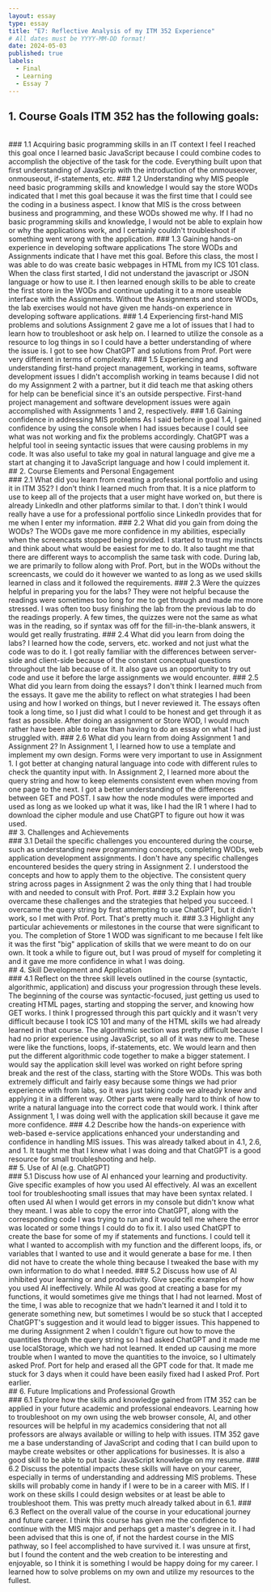 ```yaml
---
layout: essay
type: essay
title: "E7: Reflective Analysis of my ITM 352 Experience"
# All dates must be YYYY-MM-DD format!
date: 2024-05-03
published: true
labels:
  - Final
  - Learning
  - Essay 7
---
```


## 1. Course Goals ITM 352 has the following goals:
<br/> 
### 1.1 Acquiring basic programming skills in an IT context
I feel I reached this goal once I learned basic JavaScript because I could combine codes to accomplish the objective of the task for the code. Everything built upon that first understanding of JavaScrip with the introduction of the onmouseover, onmouseout, if-statements, etc.
### 1.2 Understanding why MIS people need basic programming skills and knowledge
I would say the store WODs indicated that I met this goal because it was the first time that I could see the coding in a business aspect. I know that MIS is the cross between business and programming, and these WODs showed me why. If I had no basic programming skills and knowledge, I would not be able to explain how or why the applications work, and I certainly couldn't troubleshoot if something went wrong with the application.
### 1.3 Gaining hands-on experience in developing software applications
The store WODs and Assignments indicate that I have met this goal. Before this class, the most I was able to do was create basic webpages in HTML from my ICS 101 class. When the class first started, I did not understand the javascript or JSON language or how to use it. I then learned enough skills to be able to create the first store in the WODs and continue updating it to a more useable interface with the Assignments. Without the Assignments and store WODs, the lab exercises would not have given me hands-on experience in developing software applications.
### 1.4 Experiencing first-hand MIS problems and solutions
Assignment 2 gave me a lot of issues that I had to learn how to troubleshoot or ask help on. I learned to utilize the console as a resource to log things in so I could have a better understanding of where the issue is. I got to see how ChatGPT and solutions from Prof. Port were very different in terms of complexity. 
### 1.5 Experiencing and understanding first-hand project management, working in teams, software development issues
I didn't accomplish working in teams because I did not do my Assignment 2 with a partner, but it did teach me that asking others for help can be beneficial since it's an outside perspective. First-hand project management and software development issues were again accomplished with Assignments 1 and 2, respectively. 
### 1.6 Gaining confidence in addressing MIS problems
As I said before in goal 1.4, I gained confidence by using the console when I had issues because I could see what was not working and fix the problems accordingly. ChatGPT was a helpful tool in seeing syntactic issues that were causing problems in my code. It was also useful to take my goal in natural language and give me a start at changing it to JavaScript language and how I could implement it. 

<br/>
## 2. Course Elements and Personal Engagement
<br/>
### 2.1 What did you learn from creating a professional portfolio and using it in ITM 352?
I don't think I learned much from that. It is a nice platform to use to keep all of the projects that a user might have worked on, but there is already LinkedIn and other platforms similar to that. I don't think I would really have a use for a professional portfolio since LinkedIn provides that for me when I enter my information. 
### 2.2 What did you gain from doing the WODs?
The WODs gave me more confidence in my abilities, especially when the screencasts stopped being provided. I started to trust my instincts and think about what would be easiest for me to do. It also taught me that there are different ways to accomplish the same task with code. During lab, we are primarily to follow along with Prof. Port, but in the WODs without the screencasts, we could do it however we wanted to as long as we used skills learned in class and it followed the requirements. 
### 2.3 Were the quizzes helpful in preparing you for the labs?
They were not helpful because the readings were sometimes too long for me to get through and made me more stressed. I was often too busy finishing the lab from the previous lab to do the readings properly. A few times, the quizzes were not the same as what was in the reading, so if syntax was off for the fill-in-the-blank answers, it would get really frustrating.
### 2.4 What did you learn from doing the labs?
I learned how the code, servers, etc. worked and not just what the code was to do it. I got really familiar with the differences between server-side and client-side because of the constant conceptual questions throughout the lab because of it. It also gave us an opportunity to try out code and use it before the large assignments we would encounter. 
### 2.5 What did you learn from doing the essays?
I don't think I learned much from the essays. It gave me the ability to reflect on what strategies I had been using and how I worked on things, but I never reviewed it. The essays often took a long time, so I just did what I could to be honest and get through it as fast as possible. After doing an assignment or Store WOD, I would much rather have been able to relax than having to do an essay on what I had just struggled with.
### 2.6 What did you learn from doing Assignment 1 and Assignment 2?
In Assignment 1, I learned how to use a template and implement my own design. Forms were very important to use in Assignment 1. I got better at changing natural language into code with different rules to check the quantity input with. In Assignment 2, I learned more about the query string and how to keep elements consistent even when moving from one page to the next. I got a better understanding of the differences between GET and POST. I saw how the node modules were imported and used as long as we looked up what it was, like I had the IR 1 where I had to download the cipher module and use ChatGPT to figure out how it was used. 

<br/>
## 3. Challenges and Achievements
<br/>
### 3.1 Detail the specific challenges you encountered during the course, such as understanding new programming concepts, completing WODs, web application development assignments.
I don't have any specific challenges encountered besides the query string in Assignment 2. I understood the concepts and how to apply them to the objective. The consistent query string across pages in Assignment 2 was the only thing that I had trouble with and needed to consult with Prof. Port. 
### 3.2 Explain how you overcame these challenges and the strategies that helped you succeed.
I overcame the query string by first attempting to use ChatGPT, but it didn't work, so I met with Prof. Port. That's pretty much it.
### 3.3 Highlight any particular achievements or milestones in the course that were significant to you.
The completion of Store 1 WOD was significant to me because I felt like it was the first "big" application of skills that we were meant to do on our own. It took a while to figure out, but I was proud of myself for completing it and it gave me more confidence in what I was doing. 
<br/>
## 4. Skill Development and Application
<br/>
### 4.1 Reflect on the three skill levels outlined in the course (syntactic, algorithmic, application) and discuss your progression through these levels.
The beginning of the course was syntactic-focused, just getting us used to creating HTML pages, starting and stopping the server, and knowing how GET works. I think I progressed through this part quickly and it wasn't very difficult because I took ICS 101 and many of the HTML skills we had already learned in that course. The algorithmic section was pretty difficult because I had no prior experience using JavaScript, so all of it was new to me. These were like the functions, loops, if-statements, etc. We would learn and then put the different algorithmic code together to make a bigger statement. I would say the application skill level was worked on right before spring break and the rest of the class, starting with the Store WODs. This was both extremely difficult and fairly easy because some things we had prior experience with from labs, so it was just taking code we already knew and applying it in a different way. Other parts were really hard to think of how to write a natural language into the correct code that would work. I think after Assignment 1, I was doing well with the application skill because it gave me more confidence.
### 4.2 Describe how the hands-on experience with web-based e-service applications enhanced your understanding and confidence in handling MIS issues.
This was already talked about in 4.1, 2.6, and 1. It taught me that I knew what I was doing and that ChatGPT is a good resource for small troubleshooting and help. 

<br/>
## 5. Use of AI (e.g. ChatGPT)
<br/>
### 5.1 Discuss how use of AI enhanced your learning and productivity. Give specific examples of how you used AI effectively.
AI was an excellent tool for troubleshooting small issues that may have been syntax related. I often used AI when I would get errors in my console but didn't know what they meant. I was able to copy the error into ChatGPT, along with the corresponding code I was trying to run and it would tell me where the error was located or some things I could do to fix it. I also used ChatGPT to create the base for some of my if statements and functions. I could tell it what I wanted to accomplish with my function and the different loops, ifs, or variables that I wanted to use and it would generate a base for me. I then did not have to create the whole thing because I tweaked the base with my own information to do what I needed. 
### 5.2 Discuss how use of AI inhibited your learning or and productivity. Give specific examples of how you used AI ineffectively.
While AI was good at creating a base for my functions, it would sometimes give me things that I had not learned. Most of the time, I was able to recognize that we hadn't learned it and I told it to generate something new, but sometimes I would be so stuck that I accepted ChatGPT's suggestion and it would lead to bigger issues. This happened to me during Assignment 2 when I couldn't figure out how to move the quantities through the query string so I had asked ChatGPT and it made me use localStorage, which we had not learned. It ended up causing me more trouble when I wanted to move the quantities to the invoice, so I ultimately asked Prof. Port for help and erased all the GPT code for that. It made me stuck for 3 days when it could have been easily fixed had I asked Prof. Port earlier.
<br/>
## 6. Future Implications and Professional Growth
<br/>
### 6.1 Explore how the skills and knowledge gained from ITM 352 can be applied in your future academic and professional endeavors.
Learning how to troubleshoot on my own using the web browser console, AI, and other resources will be helpful in my academics considering that not all professors are always available or willing to help with issues. ITM 352 gave me a base understanding of JavaScript and coding that I can build upon to maybe create websites or other applications for businesses. It is also a good skill to be able to put basic JavaScript knowledge on my resume. 
### 6.2 Discuss the potential impacts these skills will have on your career, especially in terms of understanding and addressing MIS problems.
These skills will probably come in handy if I were to be in a career with MIS. If I work on these skills I could design websites or at least be able to troubleshoot them. This was pretty much already talked about in 6.1.
### 6.3 Reflect on the overall value of the course in your educational journey and future career.
I think this course has given me the confidence to continue with the MIS major and perhaps get a master's degree in it. I had been advised that this is one of, if not the hardest course in the MIS pathway, so I feel accomplished to have survived it. I was unsure at first, but I found the content and the web creation to be interesting and enjoyable, so I think it is something I would be happy doing for my career. I learned how to solve problems on my own and utilize my resources to the fullest. 
